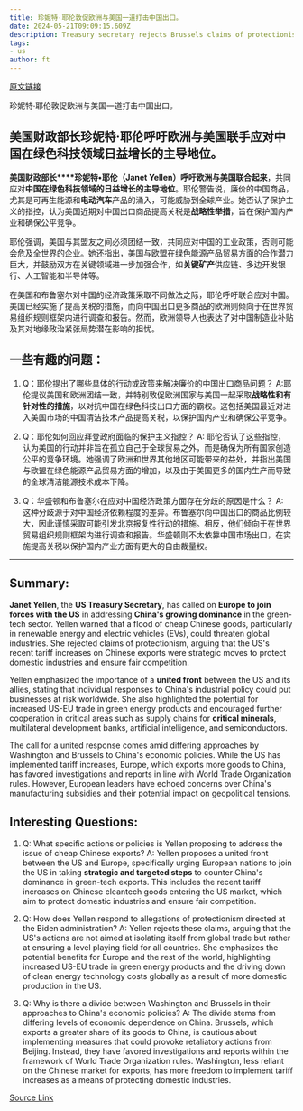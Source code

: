 ```yaml
---
title: 珍妮特·耶伦敦促欧洲与美国一道打击中国出口。
date: 2024-05-21T09:09:15.609Z
description: Treasury secretary rejects Brussels claims of protectionist lurch by Washington
tags: 
- us
author: ft
---
```


[原文链接](https://ft.com/content/a7a4c1b2-f6b4-4853-a3b6-790150ff637e)

珍妮特·耶伦敦促欧洲与美国一道打击中国出口。

## 美国财政部长珍妮特·耶伦呼吁欧洲与美国联手应对中国在绿色科技领域日益增长的主导地位。 

**美国财政部长****珍妮特•耶伦（Janet Yellen）**呼吁**欧洲与美国联合起来**，共同应对**中国在绿色科技领域的日益增长的主导地位**。耶伦警告说，廉价的中国商品，尤其是可再生能源和**电动汽车**产品的涌入，可能威胁到全球产业。她否认了保护主义的指控，认为美国近期对中国出口商品提高关税是**战略性举措**，旨在保护国内产业和确保公平竞争。

耶伦强调，美国与其盟友之间必须团结一致，共同应对中国的工业政策，否则可能会危及全世界的企业。她还指出，美国与欧盟在绿色能源产品贸易方面的合作潜力巨大，并鼓励双方在关键领域进一步加强合作，如**关键矿产**供应链、多边开发银行、人工智能和半导体等。

在美国和布鲁塞尔对中国的经济政策采取不同做法之际，耶伦呼吁联合应对中国。美国已经实施了提高关税的措施，而向中国出口更多商品的欧洲则倾向于在世界贸易组织规则框架内进行调查和报告。然而，欧洲领导人也表达了对中国制造业补贴及其对地缘政治紧张局势潜在影响的担忧。

## 一些有趣的问题：

1. Q：耶伦提出了哪些具体的行动或政策来解决廉价的中国出口商品问题？ 
   A:耶伦提议美国和欧洲团结一致，并特别敦促欧洲国家与美国一起采取**战略性和有针对性的措施**，以对抗中国在绿色科技出口方面的霸权。这包括美国最近对进入美国市场的中国清洁技术产品提高关税，以保护国内产业和确保公平竞争。

2. Q：耶伦如何回应拜登政府面临的保护主义指控？ 
   A: 耶伦否认了这些指控，认为美国的行动并非旨在孤立自己于全球贸易之外，而是确保为所有国家创造公平的竞争环境。她强调了欧洲和世界其他地区可能带来的益处，并指出美国与欧盟在绿色能源产品贸易方面的增加，以及由于美国更多的国内生产而导致的全球清洁能源技术成本下降。

3. Q：华盛顿和布鲁塞尔在应对中国经济政策方面存在分歧的原因是什么？ 
   A: 这种分歧源于对中国经济依赖程度的差异。布鲁塞尔向中国出口的商品比例较大，因此谨慎采取可能引发北京报复性行动的措施。相反，他们倾向于在世界贸易组织规则框架内进行调查和报告。华盛顿则不太依靠中国市场出口，在实施提高关税以保护国内产业方面有更大的自由裁量权。

---

## Summary: 

**Janet Yellen**, the **US Treasury Secretary**, has called on **Europe to join forces with the US** in addressing **China's growing dominance** in the green-tech sector. Yellen warned that a flood of cheap Chinese goods, particularly in renewable energy and electric vehicles (EVs), could threaten global industries. She rejected claims of protectionism, arguing that the US's recent tariff increases on Chinese exports were strategic moves to protect domestic industries and ensure fair competition. 

Yellen emphasized the importance of a **united front** between the US and its allies, stating that individual responses to China's industrial policy could put businesses at risk worldwide. She also highlighted the potential for increased US-EU trade in green energy products and encouraged further cooperation in critical areas such as supply chains for **critical minerals**, multilateral development banks, artificial intelligence, and semiconductors. 

The call for a united response comes amid differing approaches by Washington and Brussels to China's economic policies. While the US has implemented tariff increases, Europe, which exports more goods to China, has favored investigations and reports in line with World Trade Organization rules. However, European leaders have echoed concerns over China's manufacturing subsidies and their potential impact on geopolitical tensions. 

## Interesting Questions: 

1. Q: What specific actions or policies is Yellen proposing to address the issue of cheap Chinese exports? 
A: Yellen proposes a united front between the US and Europe, specifically urging European nations to join the US in taking **strategic and targeted steps** to counter China's dominance in green-tech exports. This includes the recent tariff increases on Chinese cleantech goods entering the US market, which aim to protect domestic industries and ensure fair competition. 

2. Q: How does Yellen respond to allegations of protectionism directed at the Biden administration? 
A: Yellen rejects these claims, arguing that the US's actions are not aimed at isolating itself from global trade but rather at ensuring a level playing field for all countries. She emphasizes the potential benefits for Europe and the rest of the world, highlighting increased US-EU trade in green energy products and the driving down of clean energy technology costs globally as a result of more domestic production in the US. 

3. Q: Why is there a divide between Washington and Brussels in their approaches to China's economic policies? 
A: The divide stems from differing levels of economic dependence on China. Brussels, which exports a greater share of its goods to China, is cautious about implementing measures that could provoke retaliatory actions from Beijing. Instead, they have favored investigations and reports within the framework of World Trade Organization rules. Washington, less reliant on the Chinese market for exports, has more freedom to implement tariff increases as a means of protecting domestic industries.

[Source Link](https://ft.com/content/a7a4c1b2-f6b4-4853-a3b6-790150ff637e)

